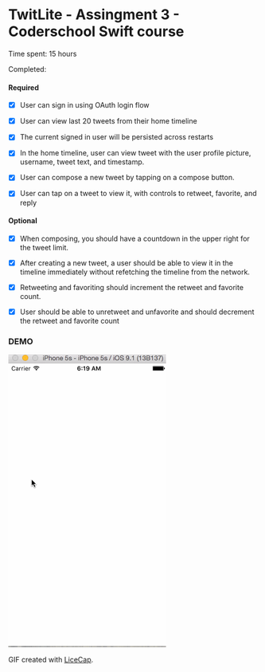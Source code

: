 # TwitLite - Assingment 3 - Coderschool Swift course
Time spent: 15 hours

Completed:

#### Required

* [x] User can sign in using OAuth login flow

* [x] User can view last 20 tweets from their home timeline

* [x] The current signed in user will be persisted across restarts

* [x] In the home timeline, user can view tweet with the user profile picture, username, tweet text, and timestamp.

* [x] User can compose a new tweet by tapping on a compose button.

* [x] User can tap on a tweet to view it, with controls to retweet, favorite, and reply

#### Optional

* [x]  When composing, you should have a countdown in the upper right for the tweet limit.

* [x] After creating a new tweet, a user should be able to view it in the timeline immediately without refetching the timeline from the network.

* [x] Retweeting and favoriting should increment the retweet and favorite count.

* [x] User should be able to unretweet and unfavorite and should decrement the retweet and favorite count

### DEMO

![Video Walkthrough](demo.gif)

GIF created with [LiceCap](http://www.cockos.com/licecap/).
